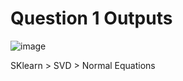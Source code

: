# Question 1 Outputs
![image](https://user-images.githubusercontent.com/76472249/228263216-6adc2f9a-a4fc-4a8b-9d44-020d52489bc4.png)

SKlearn > SVD > Normal Equations
